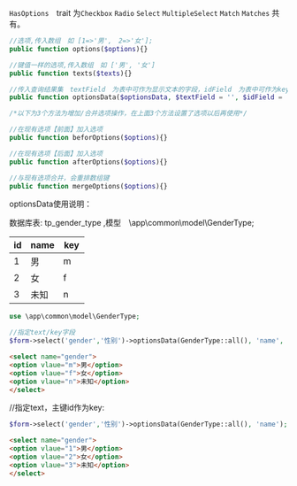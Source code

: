`HasOptions`　trait 为`Checkbox` `Radio` `Select` `MultipleSelect` `Match` `Matches` 共有。
```php
//选项,传入数组　如 [1=>'男',　2=>'女'];
public function options($options){}

//键值一样的选项,传入数组　如 ['男', '女']
public function texts($texts){}

//传入查询结果集　textField　为表中可作为显示文本的字段，idField　为表中可作为key的字段
public function optionsData($optionsData, $textField = '', $idField = 'id'){}

/*以下为3个方法为增加/合并选项操作，在上面3个方法设置了选项以后再使用*/

//在现有选项【前面】加入选项
public function beforOptions($options){}

//在现有选项【后面】加入选项
public function afterOptions($options){}

//与现有选项合并，会重排数组键
public function mergeOptions($options){}
```
optionsData使用说明：　　

数据库表: tp_gender_type ,模型　\app\common\model\GenderType;

| id |name| key |
| ---- | ---- | ---- |
| 1  |  男 | m　 |
| 2  |  女 | f　 |
| 3  |  未知 | n　 |

```php
use \app\common\model\GenderType;
```

```php
//指定text/key字段
$form->select('gender','性别')->optionsData(GenderType::all(), 'name', 'key');
```
```html
<select name="gender">
<option vlaue="m">男</option>
<option vlaue="f">女</option>
<option vlaue="n">未知</option>
</select>
```
//指定text，主键id作为key:

```php
$form->select('gender','性别')->optionsData(GenderType::all(), 'name');
```
```html
<select name="gender">
<option vlaue="1">男</option>
<option vlaue="2">女</option>
<option vlaue="3">未知</option>
</select>
```
